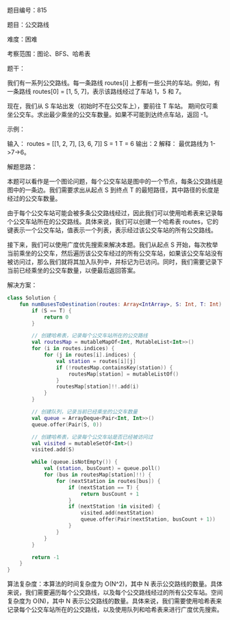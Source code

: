 题目编号：815

题目：公交路线

难度：困难

考察范围：图论、BFS、哈希表

题干：

我们有一系列公交路线。每一条路线 routes[i] 上都有一些公共的车站。例如，有一条路线 routes[0] = [1, 5, 7]，表示该路线经过了车站 1，5 和 7。

现在，我们从 S 车站出发（初始时不在公交车上），要前往 T 车站。 期间仅可乘坐公交车。求出最少乘坐的公交车数量。如果不可能到达终点车站，返回 -1。

示例：

输入：
routes = [[1, 2, 7], [3, 6, 7]]
S = 1
T = 6
输出：2
解释：
最优路线为 1->7->6。

解题思路：

本题可以看作是一个图论问题，每个公交车站是图中的一个节点，每条公交路线是图中的一条边。我们需要求出从起点 S 到终点 T 的最短路径，其中路径的长度是经过的公交车数量。

由于每个公交车站可能会被多条公交路线经过，因此我们可以使用哈希表来记录每个公交车站所在的公交路线。具体来说，我们可以创建一个哈希表 routes，它的键表示一个公交车站，值表示一个列表，表示经过该公交车站的所有公交路线。

接下来，我们可以使用广度优先搜索来解决本题。我们从起点 S 开始，每次枚举当前乘坐的公交车，然后遍历该公交车经过的所有公交车站，如果该公交车站没有被访问过，那么我们就将其加入队列中，并标记为已访问。同时，我们需要记录下当前已经乘坐的公交车数量，以便最后返回答案。

解决方案：

```kotlin
class Solution {
    fun numBusesToDestination(routes: Array<IntArray>, S: Int, T: Int): Int {
        if (S == T) {
            return 0
        }

        // 创建哈希表，记录每个公交车站所在的公交路线
        val routesMap = mutableMapOf<Int, MutableList<Int>>()
        for (i in routes.indices) {
            for (j in routes[i].indices) {
                val station = routes[i][j]
                if (!routesMap.containsKey(station)) {
                    routesMap[station] = mutableListOf()
                }
                routesMap[station]!!.add(i)
            }
        }

        // 创建队列，记录当前已经乘坐的公交车数量
        val queue = ArrayDeque<Pair<Int, Int>>()
        queue.offer(Pair(S, 0))

        // 创建哈希表，记录每个公交车站是否已经被访问过
        val visited = mutableSetOf<Int>()
        visited.add(S)

        while (queue.isNotEmpty()) {
            val (station, busCount) = queue.poll()
            for (bus in routesMap[station]!!) {
                for (nextStation in routes[bus]) {
                    if (nextStation == T) {
                        return busCount + 1
                    }
                    if (nextStation !in visited) {
                        visited.add(nextStation)
                        queue.offer(Pair(nextStation, busCount + 1))
                    }
                }
            }
        }

        return -1
    }
}
```

算法复杂度：本算法的时间复杂度为 O(N^2)，其中 N 表示公交路线的数量。具体来说，我们需要遍历每个公交路线，以及每个公交路线经过的所有公交车站。空间复杂度为 O(N)，其中 N 表示公交路线的数量。具体来说，我们需要使用哈希表来记录每个公交车站所在的公交路线，以及使用队列和哈希表来进行广度优先搜索。